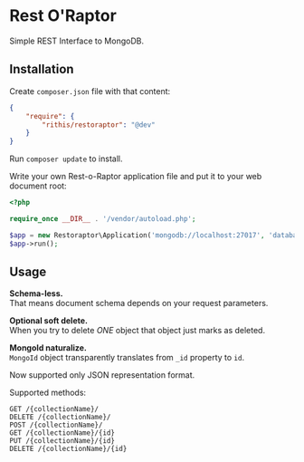 # Rest O'Raptor

Simple REST Interface to MongoDB.

## Installation

Create `composer.json` file with that content:

```json
{
    "require": {
    	"rithis/restoraptor": "@dev"
    }
}
```

Run `composer update` to install.

Write your own Rest-o-Raptor application file and put it to your web document root:

```php
<?php

require_once __DIR__ . '/vendor/autoload.php';

$app = new Restoraptor\Application('mongodb://localhost:27017', 'database_name');
$app->run();
```

## Usage

**Schema-less.**<br>
That means document schema depends on your request parameters.

**Optional soft delete.**<br>
When you try to delete *ONE* object that object just marks as deleted.

**MongoId naturalize.**<br>
`MongoId` object transparently translates from `_id` property to `id`.

Now supported only JSON representation format.

Supported methods:

```
GET /{collectionName}/
DELETE /{collectionName}/
POST /{collectionName}/
GET /{collectionName}/{id}
PUT /{collectionName}/{id}
DELETE /{collectionName}/{id}
```
